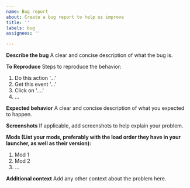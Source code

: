 ```yaml
---
name: Bug report
about: Create a bug report to help us improve
title: ''
labels: bug
assignees: ''

---
```


**Describe the bug**
A clear and concise description of what the bug is.

**To Reproduce**
Steps to reproduce the behavior:
1. Do this action '...'
2. Get this event '...'
3. Click on '....'
4. ...

**Expected behavior**
A clear and concise description of what you expected to happen.

**Screenshots**
If applicable, add screenshots to help explain your problem.

**Mods (List your mods, preferably with the load order they have in your launcher, as well as their version):**
1. Mod 1
2. Mod 2
3. ...

**Additional context**
Add any other context about the problem here.
